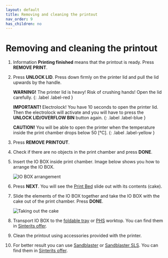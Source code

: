 ```yaml
---
layout: default
title: Removing and cleaning the printout	
nav_order: 9
has_children: no
---
```

<h1> Removing and cleaning the printout </h1>

1. Information **Printing finished** means that the printout is ready. Press **REMOVE PRINT**.

2. Press **UNLOCK LID**. Press down firmly on the printer lid and pull the lid upwards by the handle.

   **WARNING!** The printer lid is heavy! Risk of crushing hands! Open the lid carefully.
   {: .label .label-red }

   **IMPORTANT!** Electrolock! You have 10 seconds to open the printer lid. Then the electrolock will activate and you will have to press the **UNLOCK LID/OVERFLOW BIN** button again.
   {: .label .label-blue }

   **CAUTION!** You will be able to open the printer when the temperature inside the print chamber drops below 50 [°C].
   {: .label .label-yellow }

3. Press **REMOVE PRINTOUT**.

4. Check if there are no objects in the print chamber and press **DONE**.

5. Insert the IO BOX inside print chamber. Image below shows you how to arrange the IO BOX. 

   ![IO BOX arrangement](/io_box.png)

6. Press **NEXT**.  You will see the <a href="glossary">Print Bed</a> slide out with its contents (cake).

7. Slide the elements of the IO BOX together and take the IO BOX with the cake out of the print chamber. Press **DONE**.

   ![Taking out the cake](/printout.png)

8. Transport IO BOX to the [foldable tray](https://sinterit.com/peripherals/dedicated-powder-tools/) or [PHS](https://sinterit.com/peripherals/phs/) worktop. You can find them in [Sinterits offer](https://sinterit.com/peripherals/). 

9. Clean the printout using accessories provided with the printer. 

10. For better result you can use [Sandblaster](https://sinterit.com/peripherals/sandblaster/) or [Sandblaster SLS](https://sinterit.com/peripherals/sandblaster-sls/). You can find them in [Sinterits offer](https://sinterit.com/peripherals/sandblaster-sls/). 


